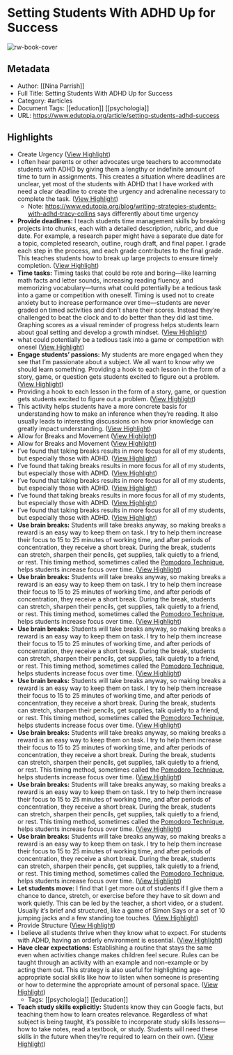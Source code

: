 # Setting Students With ADHD Up for Success

![rw-book-cover](https://wpvip.edutopia.org/wp-content/uploads/2022/10/shutterstock_658270978_master.jpg?w=2880&quality=85)

## Metadata
- Author: [[Nina Parrish]]
- Full Title: Setting Students With ADHD Up for Success
- Category: #articles
- Document Tags: [[education]] [[psychologia]] 
- URL: https://www.edutopia.org/article/setting-students-adhd-success

## Highlights
- Create Urgency ([View Highlight](https://read.readwise.io/read/01gq8h21gtw4ayjgcqcczfh546))
- I often hear parents or other advocates urge teachers to accommodate students with ADHD by giving them a lengthy or indefinite amount of time to turn in assignments. This creates a situation where deadlines are unclear, yet most of the students with ADHD that I have worked with need a clear deadline to create the urgency and adrenaline necessary to complete the task. ([View Highlight](https://read.readwise.io/read/01gq8h1z22ncaj517qw00tw9yn))
    - Note: https://www.edutopia.org/blog/writing-strategies-students-with-adhd-tracy-collins says differently about time urgency
- **Provide deadlines:** I teach students time management skills by breaking projects into chunks, each with a detailed description, rubric, and due date. For example, a research paper might have a separate due date for a topic, completed research, outline, rough draft, and final paper. I grade each step in the process, and each grade contributes to the final grade. This teaches students how to break up large projects to ensure timely completion. ([View Highlight](https://read.readwise.io/read/01gq8h466z42f95jf5ccz76c71))
- **Time tasks:** Timing tasks that could be rote and boring—like learning math facts and letter sounds, increasing reading fluency, and memorizing vocabulary—turns what could potentially be a tedious task into a game or competition with oneself. Timing is used not to create anxiety but to increase performance over time—students are never graded on timed activities and don’t share their scores. Instead they’re challenged to beat the clock and to do better than they did last time. Graphing scores as a visual reminder of progress helps students learn about goal setting and develop a growth mindset. ([View Highlight](https://read.readwise.io/read/01gq8h5hpg2nrwqe54wzg8s4xr))
- what could potentially be a tedious task into a game or competition with onesel ([View Highlight](https://read.readwise.io/read/01gq8h50drf1zkke4pvd0egm74))
- **Engage students’ passions:** My students are more engaged when they see that I’m passionate about a subject. We all want to know why we should learn something. Providing a hook to each lesson in the form of a story, game, or question gets students excited to figure out a problem. ([View Highlight](https://read.readwise.io/read/01gq8h7n4k83efvcaym17b2jep))
- Providing a hook to each lesson in the form of a story, game, or question gets students excited to figure out a problem. ([View Highlight](https://read.readwise.io/read/01gq8h7p7v20vmymhnry224qvf))
- This activity helps students have a more concrete basis for understanding how to make an inference when they’re reading. It also usually leads to interesting discussions on how prior knowledge can greatly impact understanding. ([View Highlight](https://read.readwise.io/read/01gq8h8vjefz391ahdb3wacjn5))
- Allow for Breaks and Movement ([View Highlight](https://read.readwise.io/read/01gq9mrt5geardtr32nabgj3fc))
- Allow for Breaks and Movement ([View Highlight](https://read.readwise.io/read/01gq9mrxhjqj0wk00f5957kbag))
- I’ve found that taking breaks results in more focus for all of my students, but especially those with ADHD. ([View Highlight](https://read.readwise.io/read/01gq9ms6w9xwsq0g9yrrq4f3d0))
- I’ve found that taking breaks results in more focus for all of my students, but especially those with ADHD. ([View Highlight](https://read.readwise.io/read/01gq9ms92n4mvpj2qavsmcknd9))
- I’ve found that taking breaks results in more focus for all of my students, but especially those with ADHD. ([View Highlight](https://read.readwise.io/read/01gq9msb80atkccpfkjaq924tb))
- I’ve found that taking breaks results in more focus for all of my students, but especially those with ADHD. ([View Highlight](https://read.readwise.io/read/01gq9msea81fawf2pt5cztv580))
- I’ve found that taking breaks results in more focus for all of my students, but especially those with ADHD. ([View Highlight](https://read.readwise.io/read/01gq9msh8rg6e1zasynyahh8ag))
- **Use brain breaks:** Students will take breaks anyway, so making breaks a reward is an easy way to keep them on task. I try to help them increase their focus to 15 to 25 minutes of working time, and after periods of concentration, they receive a short break. During the break, students can stretch, sharpen their pencils, get supplies, talk quietly to a friend, or rest. This timing method, sometimes called the [Pomodoro Technique](https://francescocirillo.com/pages/pomodoro-technique), helps students increase focus over time. ([View Highlight](https://read.readwise.io/read/01gq9msmg4aznz7ths29b177j0))
- **Use brain breaks:** Students will take breaks anyway, so making breaks a reward is an easy way to keep them on task. I try to help them increase their focus to 15 to 25 minutes of working time, and after periods of concentration, they receive a short break. During the break, students can stretch, sharpen their pencils, get supplies, talk quietly to a friend, or rest. This timing method, sometimes called the [Pomodoro Technique](https://francescocirillo.com/pages/pomodoro-technique), helps students increase focus over time. ([View Highlight](https://read.readwise.io/read/01gq9mssw9n8eh0emz9vnp2vn1))
- **Use brain breaks:** Students will take breaks anyway, so making breaks a reward is an easy way to keep them on task. I try to help them increase their focus to 15 to 25 minutes of working time, and after periods of concentration, they receive a short break. During the break, students can stretch, sharpen their pencils, get supplies, talk quietly to a friend, or rest. This timing method, sometimes called the [Pomodoro Technique](https://francescocirillo.com/pages/pomodoro-technique), helps students increase focus over time. ([View Highlight](https://read.readwise.io/read/01gq9msxez7kcxhdkvrvm097rn))
- **Use brain breaks:** Students will take breaks anyway, so making breaks a reward is an easy way to keep them on task. I try to help them increase their focus to 15 to 25 minutes of working time, and after periods of concentration, they receive a short break. During the break, students can stretch, sharpen their pencils, get supplies, talk quietly to a friend, or rest. This timing method, sometimes called the [Pomodoro Technique](https://francescocirillo.com/pages/pomodoro-technique), helps students increase focus over time. ([View Highlight](https://read.readwise.io/read/01gq9mszzkbk04m2f3wg73p7xw))
- **Use brain breaks:** Students will take breaks anyway, so making breaks a reward is an easy way to keep them on task. I try to help them increase their focus to 15 to 25 minutes of working time, and after periods of concentration, they receive a short break. During the break, students can stretch, sharpen their pencils, get supplies, talk quietly to a friend, or rest. This timing method, sometimes called the [Pomodoro Technique](https://francescocirillo.com/pages/pomodoro-technique), helps students increase focus over time. ([View Highlight](https://read.readwise.io/read/01gq9mt12t1jnfxabq2k1kcbpn))
- **Use brain breaks:** Students will take breaks anyway, so making breaks a reward is an easy way to keep them on task. I try to help them increase their focus to 15 to 25 minutes of working time, and after periods of concentration, they receive a short break. During the break, students can stretch, sharpen their pencils, get supplies, talk quietly to a friend, or rest. This timing method, sometimes called the [Pomodoro Technique](https://francescocirillo.com/pages/pomodoro-technique), helps students increase focus over time. ([View Highlight](https://read.readwise.io/read/01gq9mt1czzyp8aawqsxpw8vjw))
- **Use brain breaks:** Students will take breaks anyway, so making breaks a reward is an easy way to keep them on task. I try to help them increase their focus to 15 to 25 minutes of working time, and after periods of concentration, they receive a short break. During the break, students can stretch, sharpen their pencils, get supplies, talk quietly to a friend, or rest. This timing method, sometimes called the [Pomodoro Technique](https://francescocirillo.com/pages/pomodoro-technique), helps students increase focus over time. ([View Highlight](https://read.readwise.io/read/01gq9mt1stw37fax7tcs742rky))
- **Let students move:** I find that I get more out of students if I give them a chance to dance, stretch, or exercise before they have to sit down and work quietly. This can be led by the teacher, a short video, or a student. Usually it’s brief and structured, like a game of Simon Says or a set of 10 jumping jacks and a few standing toe touches. ([View Highlight](https://read.readwise.io/read/01gq9mt5dpcnq20k5wfnp65mfs))
- Provide Structure ([View Highlight](https://read.readwise.io/read/01gq9mv1jhcq52vgmaapvcz811))
- I believe all students thrive when they know what to expect. For students with ADHD, having an orderly environment is essential. ([View Highlight](https://read.readwise.io/read/01gq9mtzyngs709gn4w5rnfytn))
- **Have clear expectations:** Establishing a routine that stays the same even when activities change makes children feel secure. Rules can be taught through an activity with an example and non-example or by acting them out. This strategy is also useful for highlighting age-appropriate social skills like how to listen when someone is presenting or how to determine the appropriate amount of personal space. ([View Highlight](https://read.readwise.io/read/01gq9mzzyejcpvqasbekh3z64h))
    - Tags: [[psychologia]] [[education]] 
- **Teach study skills explicitly:** Students know they can Google facts, but teaching them how to learn creates relevance. Regardless of what subject is being taught, it’s possible to incorporate study skills lessons—how to take notes, read a textbook, or study. Students will need these skills in the future when they’re required to learn on their own. ([View Highlight](https://read.readwise.io/read/01gq9mzp7gp5nfqgc97dbmkh66))
